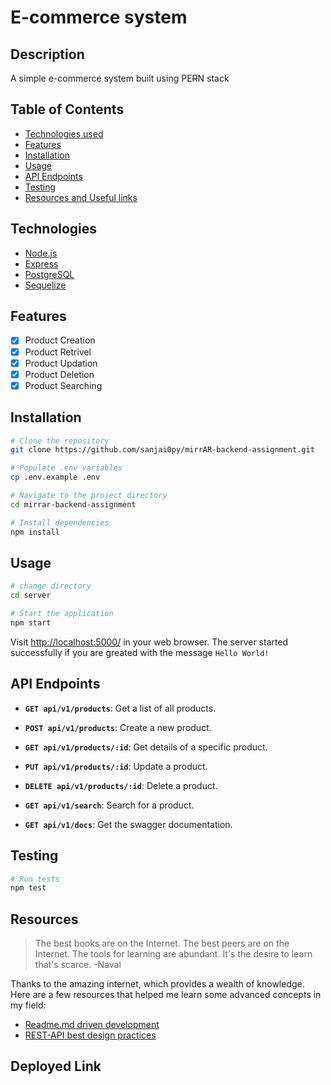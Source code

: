 # E-commerce system

## Description

A simple e-commerce system built using PE~~R~~N stack

## Table of Contents

- [Technologies used](#technologies)
- [Features](#features)
- [Installation](#installation)
- [Usage](#usage)
- [API Endpoints](#api-endpoints)
- [Testing](#testing)
- [Resources and Useful links](#resources)

## Technologies

- [Node.js](https://nodejs.org/)
- [Express](https://expressjs.com/)
- [PostgreSQL](https://www.postgresql.org/docs/)
- [Sequelize](https://sequelize.org/docs/v6/getting-started/)

## Features

- [x] Product Creation
- [x] Product Retrivel
- [x] Product Updation
- [x] Product Deletion
- [x] Product Searching

## Installation

```bash
# Clone the repository
git clone https://github.com/sanjai0py/mirrAR-backend-assignment.git

# Populate .env variables
cp .env.example .env

# Navigate to the project directory
cd mirrar-backend-assignment

# Install dependencies
npm install
```

## Usage

```bash
# change directory
cd server

# Start the application
npm start
```

Visit [http://localhost:5000/](http://localhost:5000/) in your web browser. The server started successfully if you are greated with the message `Hello World!`

## API Endpoints

- **`GET api/v1/products`**: Get a list of all products.
- **`POST api/v1/products`**: Create a new product.
- **`GET api/v1/products/:id`**: Get details of a specific product.
- **`PUT api/v1/products/:id`**: Update a product.
- **`DELETE api/v1/products/:id`**: Delete a product.
- **`GET api/v1/search`**: Search for a product.

- **`GET api/v1/docs`**:  Get the swagger documentation.

## Testing

```bash
# Run tests
npm test
```

## Resources

> The best books are on the Internet. The best peers are on the Internet. The tools for learning are abundant. It's the desire to learn that's scarce. -Naval

Thanks to the amazing internet, which provides a wealth of knowledge. Here are a few resources that helped me learn some advanced concepts in my field:

- [Readme.md driven development](https://tom.preston-werner.com/2010/08/23/readme-driven-development.html)
- [REST-API best design practices](https://stackoverflow.blog/2020/03/02/best-practices-for-rest-api-design/)

## Deployed Link
